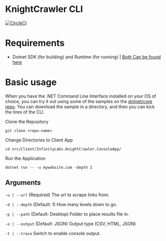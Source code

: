 # KnightCrawler CLI

[![CircleCI](https://circleci.com/gh/infinity-labs-io/KnightCrawler.svg?style=svg)](https://circleci.com/gh/infinity-labs-io/KnightCrawler)

# Requirements

- Dotnet SDK (for building) and Runtime (for running) | [Both Can be found here](https://dotnet.microsoft.com/download)

# Basic usage

When you have the .NET Command Line Interface installed on your OS of choice, you can try it out using some of the samples on the [dotnet/core repo](https://github.com/dotnet/core/tree/master/samples). You can download the sample in a directory, and then you can kick the tires of the CLI.


Clone the Repository

    git clone <repo-name>

Change Directories to Client App

    cd src/Client/InfinityLabs.KnightCrawler.ConsoleApp/

Run the Application

    dotnet run -- -u mywebsite.com -depth 1


## Arguments

`-u | --url` (Required) The url to scrape links from.

`-d | --depth` (Default: 1) How many levels down to go.

`-p | --path` (Default: Desktop) Folder to place results file in.

`-o | --output` (Default: JSON) Output type (CSV, HTML, JSON)

`-t | --trace` Switch to enable console output.

